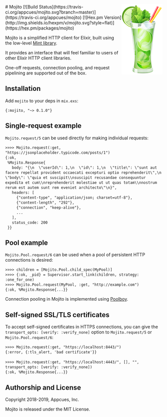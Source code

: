 <img align="right" width="131" height="225" src="assets/mojito.png?raw=true">
# Mojito [![Build Status](https://travis-ci.org/appcues/mojito.svg?branch=master)](https://travis-ci.org/appcues/mojito) [![Hex.pm Version](http://img.shields.io/hexpm/v/mojito.svg?style=flat)](https://hex.pm/packages/mojito)

Mojito is a simplified HTTP client for Elixir, built using the
low-level [Mint library](https://github.com/ericmj/xhttp).

It provides an interface that will feel familiar to users of other
Elixir HTTP client libraries.

One-off requests, connection pooling, and request pipelining are
supported out of the box.

## Installation

Add `mojito` to your deps in `mix.exs`:

    {:mojito, "~> 0.1.0"}

## Single-request example

`Mojito.request/5` can be used directly for making individual
requests:

    >>>> Mojito.request(:get, "https://jsonplaceholder.typicode.com/posts/1")
    {:ok,
     %Mojito.Response{
       body: "{\n  \"userId\": 1,\n  \"id\": 1,\n  \"title\": \"sunt aut facere repellat provident occaecati excepturi optio reprehenderit\",\n  \"body\": \"quia et suscipit\\nsuscipit recusandae consequuntur expedita et cum\\nreprehenderit molestiae ut ut quas totam\\nnostrum rerum est autem sunt rem eveniet architecto\"\n}",
       headers: [
         {"content-type", "application/json; charset=utf-8"},
         {"content-length", "292"},
         {"connection", "keep-alive"},
         ...
       ],
       status_code: 200
     }}

## Pool example

`Mojito.Pool.request/6` can be used when a pool of persistent HTTP
connections is desired:

    >>>> children = [Mojito.Pool.child_spec(MyPool)]
    >>>> {:ok, _pid} = Supervisor.start_link(children, strategy: :one_for_one)
    >>>> Mojito.Pool.request(MyPool, :get, "http://example.com")
    {:ok, %Mojito.Response{...}}

Connection pooling in Mojito is implemented using
[Poolboy](https://github.com/devinus/poolboy).

## Self-signed SSL/TLS certificates

To accept self-signed certificates in HTTPS connections, you can give the
`transport_opts: [verify: :verify_none]` option to `Mojito.request/5`
or `Mojito.Pool.request/6`:

    >>>> Mojito.request(:get, "https://localhost:8443/")
    {:error, {:tls_alert, 'bad certificate'}}

    >>>> Mojito.request(:get, "https://localhost:4443/", [], "", transport_opts: [verify: :verify_none])
    {:ok, %Mojito.Response{...}}

## Authorship and License

Copyright 2018-2019, Appcues, Inc.

Mojito is released under the MIT License.
